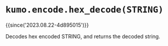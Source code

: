# `kumo.encode.hex_decode(STRING)`

{{since('2023.08.22-4d895015')}}

Decodes hex encoded STRING, and returns the decoded string.

